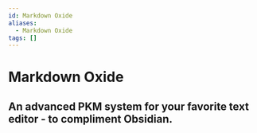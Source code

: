 ```yaml
---
id: Markdown Oxide
aliases:
  - Markdown Oxide
tags: []
---
```


# Markdown Oxide

## An advanced PKM system for your favorite text editor - to compliment Obsidian.
